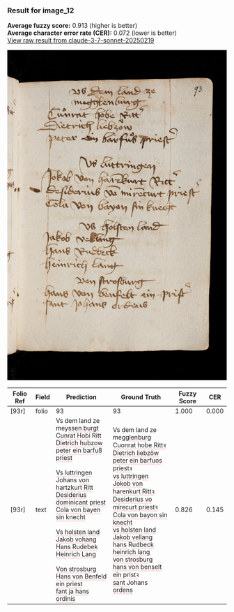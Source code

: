 ### Result for image_12
**Average fuzzy score:** 0.913 (higher is better)<br>**Average character error rate (CER):** 0.072 (lower is better)<br>[View raw result from claude-3-7-sonnet-20250219](https://github.com/RISE-UNIBAS/humanities_data_benchmark/blob/main/results/2025-10-28/T0274/request_T0274_image_12.json)

<img src="https://github.com/RISE-UNIBAS/humanities_data_benchmark/blob/main/benchmarks/medieval_manuscripts/images/image_12.jpg?raw=true" alt="image_12" width="800px">

<style>
.diff { text-decoration: underline; text-decoration-color: #ffcccc; text-decoration-style: wavy; }
</style>

| Folio Ref | Field | Prediction | Ground Truth | Fuzzy Score | CER |
|-----------|-------|------------|--------------|-------------|-----|
| [93r] | folio | 93 | 93 | 1.000 | 0.000 |
| [93r] | text | Vs dem land ze<br>mey<span class="diff">ssen burgt<br>Cunrat Hobi</span> R<span class="diff">itt<br>Dietrich hubzow<br></span>p<span class="diff">eter ein barfuß priest<br><br>Vs luttringen<br></span>Johans <span class="diff">von hartzkurt Ritt<br>Desiderius dominicant priest<br>Cola von bayen sin knecht<br><br>Vs holsten land<br>Jakob vohang<br>Hans Rudebek<br>Heinrich Lang<br><br>Von strosburg<br>Hans von Benfeld ein priest<br>fant ja hans ordinis</span> | Vs dem land ze<br><span class="diff"> </span>me<span class="diff">gglenburg<br> Cuonrat hobe Rittꝛ<br> Dietrich liebzöw<br> peter ein barfuos priestꝛ<br> vs luttringen<br> Jokob von harenkurt Rittꝛ<br> Desiderius vo mirecurt priestꝛ<br> Cola von ba</span>y<span class="diff">on sin knecht<br> vs holsten land<br> Jakob vellang<br> hans</span> R<span class="diff">udbeck<br> heinrich lang<br> von strosburg<br> hans von benselt ein </span>p<span class="diff">ristꝛ<br> sant </span>Johans <span class="diff">ordens</span> | 0.826 | 0.145 |
